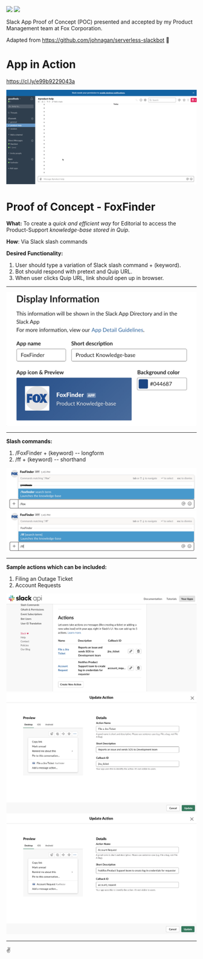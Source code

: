 ![](https://camo.githubusercontent.com/547c6da94c16fedb1aa60c9efda858282e22834f/687474703a2f2f7075626c69632e7365727665726c6573732e636f6d2f6261646765732f76332e737667) ![](https://camo.githubusercontent.com/d59450139b6d354f15a2252a47b457bb2cc43828/68747470733a2f2f696d672e736869656c64732e696f2f6e706d2f6c2f7365727665726c6573732e737667)

Slack App Proof of Concept (POC) presented and accepted by my Product Management team at Fox Corporation.

Adapted from https://github.com/johnagan/serverless-slackbot 📣

# App in Action

https://cl.ly/e99b9229043a

![](screen_recording.gif)


# Proof of Concept - FoxFinder

**What:** To create a *quick and efficient way* for Editorial to access the Product-Support *knowledge-base stored in Quip*. 

**How**: Via Slack slash commands

**Desired Functionality:**

1. User should type a variation of Slack slash command + (keyword).
2. Bot should respond with pretext and Quip URL. 
3. When user clicks Quip URL, link should open up in browser.

___


![](screengrab_b.png)

____
**Slash commands:**

1. /FoxFinder + (keyword) -- longform
2. /ff + (keyword) -- shorthand

![](screengrab_d.png)
![](screengrab_e.png)

___
**Sample actions which can be included:**

1. Filing an Outage Ticket 
2. Account Requests 

![](screengrab_f.png)
![](screengrab_g.png)
![](screengrab_h.png)

___

✌️





